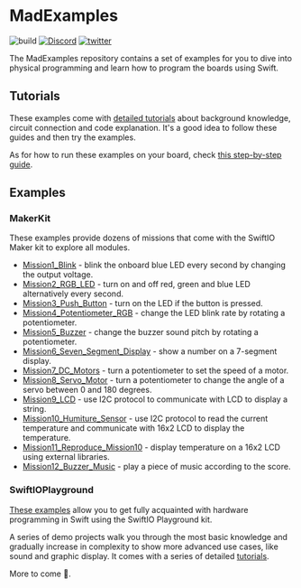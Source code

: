 # MadExamples


![build](https://github.com/madmachineio/MadExamples/actions/workflows/build.yml/badge.svg)
[![Discord](https://img.shields.io/discord/592743353049808899?&logo=Discord&colorB=7289da)](https://madmachine.io/discord)
[![twitter](https://img.shields.io/twitter/follow/madmachineio?label=%40madmachineio&style=social)](https://twitter.com/madmachineio)


The MadExamples repository contains a set of examples for you to dive into physical programming and learn how to program the boards using Swift.

## Tutorials

These examples come with [detailed tutorials](https://docs.madmachine.io/projects/overview) about background knowledge, circuit connection and code explanation. It's a good idea to follow these guides and then try the examples.

As for how to run these examples on your board, check [this step-by-step guide](https://docs.madmachine.io/overview/advanced/run-example).

## Examples

### MakerKit

These examples provide dozens of missions that come with the SwiftIO Maker kit to explore all modules.

* [Mission1_Blink](./Examples/MakerKit/Mission1_Blink) - blink the onboard blue LED every second by changing the output voltage.
* [Mission2_RGB_LED](./Examples/MakerKit/Mission2_RGB_LED) - turn on and off red, green and blue LED alternatively every second.
* [Mission3_Push_Button](./Examples/MakerKit/Mission3_Push_Button) - turn on the LED if the button is pressed.
* [Mission4_Potentiometer_RGB](./Examples/MakerKit/Mission4_Potentiometer_RGB) - change the LED blink rate by rotating a potentiometer.
* [Mission5_Buzzer](./Examples/MakerKit/Mission5_Buzzer) - change the buzzer sound pitch by rotating a potentiometer.
* [Mission6_Seven_Segment_Display](./Examples/MakerKit/Mission6_Seven_Segment_Display) - show a number on a 7-segment display.
* [Mission7_DC_Motors](./Examples/MakerKit/Mission7_DC_Motors) - turn a potentiometer to set the speed of a motor.
* [Mission8_Servo_Motor](./Examples/MakerKit/Mission8_Servo_Motor) - turn a potentiometer to change the angle of a servo between 0 and 180 degrees.
* [Mission9_LCD](./Examples/MakerKit/Mission9_LCD) - use I2C protocol to communicate with LCD to display a string.
* [Mission10_Humiture_Sensor](./Examples/MakerKit/Mission10_Humiture_Sensor) - use I2C protocol to read the current temperature and communicate with 16x2 LCD to display the temperature.
* [Mission11_Reproduce_Mission10](./Examples/MakerKit/Mission11_Reproduce_Mission10) - display temperature on a 16x2 LCD using external libraries.
* [Mission12_Buzzer_Music](./Examples/MakerKit/Mission12_Buzzer_Music) - play a piece of music according to the score.


### SwiftIOPlayground

[These examples](./Examples/SwiftIOPlayground) allow you to get fully acquainted with hardware programming in Swift using the SwiftIO Playground kit. 

A series of demo projects walk you through the most basic knowledge and gradually increase in complexity to show more advanced use cases, like sound and graphic display. It comes with a series of detailed [tutorials](https://docs.madmachine.io/learn/introduction).

More to come 👀. 